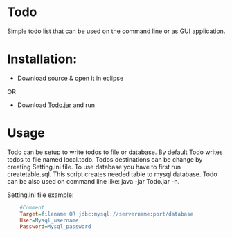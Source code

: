 # Todo
Simple todo list that can be used on the command line or as GUI application. 

# Installation:

* Download source & open it in eclipse

OR

* Download [Todo.jar](https://hostr.co/eUs7zwCi5o0v) and run


# Usage

Todo can be setup to write todos to file or database. By default Todo writes todos to file named local.todo. Todos destinations can be change by creating Setting.ini file. To use database you have to first run createtable.sql. This script creates needed table to mysql database. Todo can be also used on command line like: java -jar Todo.jar -h. 


Setting.ini file example:
```INI
    #Comment
    Target=filename OR jdbc:mysql://servername:port/database
    User=Mysql_username
    Password=Mysql_password
```


